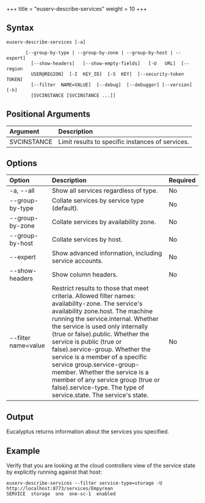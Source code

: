 +++
title = "euserv-describe-services"
weight = 10
+++


## Syntax

    euserv-describe-services [-a]
    
           [--group-by-type | --group-by-zone | --group-by-host | --expert]
             [--show-headers]   [--show-empty-fields]   [-U   URL]  [--region
             USER@REGION]  [-I  KEY_ID]  [-S  KEY]  [--security-token  TOKEN]
             [--filter  NAME=VALUE]  [--debug]  [--debugger] [--version] [-h]
             [SVCINSTANCE [SVCINSTANCE ...]]


## Positional Arguments


| Argument | Description | 
|  :---- |  :---- | 
| SVCINSTANCE | Limit results to specific instances of services. | 


## Options


| Option | Description | Required | 
|  :---- |  :---- |  :---- | 
| -a, --all | Show all services regardless of type. | No | 
| --group-by-type | Collate services by service type (default). | No | 
| --group-by-zone | Collate services by availability zone. | No | 
| --group-by-host | Collate services by host. | No | 
| --expert | Show advanced information, including service accounts. | No | 
| --show-headers | Show column headers. | No | 
| --filter name=value | Restrict results to those that meet criteria. Allowed filter names: availability-zone. The service's availability zone.host. The machine running the service.internal. Whether the service is used only internally (true or false).public. Whether the service is public (true or false).service-group. Whether the service is a member of a specific service group.service-group-member. Whether the service is a member of any service group (true or false).service-type. The type of service.state. The service's state. | No | 


## Output
Eucalyptus returns information about the services you specified. 


## Example
Verify that you are looking at the cloud controllers view of the service state by explicitly running against that host: 


    euserv-describe-services --filter service-type=storage -U http://localhost:8773/services/Empyrean
    SERVICE  storage  one  one-sc-1  enabled

